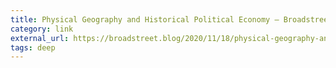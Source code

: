 ```yaml
---
title: Physical Geography and Historical Political Economy – Broadstreet
category: link
external_url: https://broadstreet.blog/2020/11/18/physical-geography-and-historical-political-economy/
tags: deep
---
```

